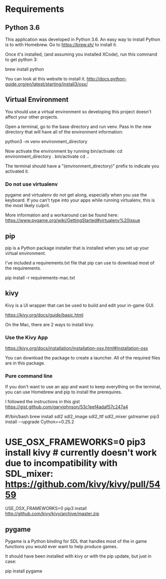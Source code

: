 # Requirements
## Python 3.6
This application was developed in Python 3.6.
An easy way to install Python is to with Homebrew. Go to https://brew.sh/ to install it.

Once it's installed, (and assuming you installed XCode), run this command to get python 3:

brew install python

You can look at this website to install it.
http://docs.python-guide.org/en/latest/starting/install3/osx/

## Virtual Environment
You should use a virtual environment so developing this project doesn't affect your other projects.

Open a terminal, go to the base directory and run venv. Pass in the new directory that will have all of the environment information:

python3 -m venv environment_directory

Now activate the environment by running bin/activate:
cd environment_directory
. bin/activate
cd ..

The terminal should have a "(environment_directory)" prefix to indicate you activated it.

### Do not use virtualenv
pygame and virtualenv do not get along, especially when you use the keyboard. If you can't type into your apps while running virtualenv, this is the most likely culprit.

More information and a workaround can be found here:
https://www.pygame.org/wiki/GettingStarted#virtualenv%20issue

## pip
pip is a Python package installer that is installed when you set up your virtual environment.

I've included a requirements.txt file that pip can use to download most of the requirements.

pip install -r requirements-mac.txt

## kivy
Kivy is a UI wrapper that can be used to build and edit your in-game GUI.

https://kivy.org/docs/guide/basic.html

On the Mac, there are 2 ways to install kivy.
### Use the Kivy App
https://kivy.org/docs/installation/installation-osx.html#installation-osx

You can download the package to create a launcher. All of the required files are in this package.

### Pure command line
If you don't want to use an app and want to keep everything on the terminal, you can use Homebrew and pip to install the prerequires.

I followed the instructions in this gist
https://gist.github.com/garyjohnson/53c1eef4adaf57c247a4

#!/bin/bash
brew install sdl2 sdl2_image sdl2_ttf sdl2_mixer gstreamer
pip3 install --upgrade Cython==0.25.2
# USE_OSX_FRAMEWORKS=0 pip3 install kivy # currently doesn't work due to incompatibility with SDL_mixer: https://github.com/kivy/kivy/pull/5459
USE_OSX_FRAMEWORKS=0 pip3 install http://github.com/kivy/kivy/archive/master.zip

## pygame
Pygame is a Python binding for SDL that handles most of the in game functions you would ever want to help produce games.

It should have been installed with kivy or with the pip update, but just in case:

pip install pygame
